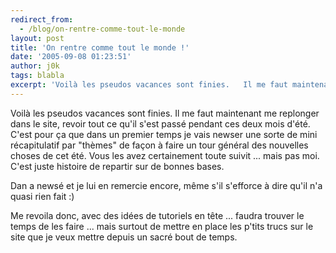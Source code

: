 ```yaml
---
redirect_from:
  - /blog/on-rentre-comme-tout-le-monde
layout: post
title: 'On rentre comme tout le monde !'
date: '2005-09-08 01:23:51'
author: j0k
tags: blabla
excerpt: 'Voilà les pseudos vacances sont finies.   Il me faut maintenant me replonger dans le site, revoir tout ce qu''il s''est passé pendant ces deux mois d''été. C''est pour ça que dans un premier temps je vais newser une sorte de mini récapitulatif par "thèmes" de façon à faire un tour général des nouvelles choses de cet été. Vous les avez certainement toute suivit ... mais pas      ...'
---
```


Voilà les pseudos vacances sont finies.   Il me faut maintenant me replonger dans le site, revoir tout ce qu'il s'est passé pendant ces deux mois d'été. C'est pour ça que dans un premier temps je vais newser une sorte de mini récapitulatif par "thèmes" de façon à faire un tour général des nouvelles choses de cet été. Vous les avez certainement toute suivit ... mais pas moi. C'est juste histoire de repartir sur de bonnes bases.

Dan a newsé et je lui en remercie encore, même s'il s'efforce à dire qu'il n'a quasi rien fait :)

Me revoila donc, avec des idées de tutoriels en tête ... faudra trouver le temps de les faire ... mais surtout de mettre en place les p'tits trucs sur le site que je veux mettre depuis un sacré bout de temps.
